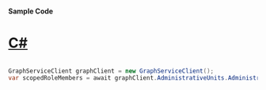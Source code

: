 #### Sample Code
# [C#](#tab/Csharp)

```C#

GraphServiceClient graphClient = new GraphServiceClient();
var scopedRoleMembers = await graphClient.AdministrativeUnits.AdministrativeUnits.ScopedRoleMembers.Request().GetAsync();

```